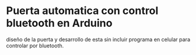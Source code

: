 # Puerta automatica con control bluetooth en Arduino
diseño de la puerta y desarrollo de esta sin incluir programa en celular para controlar por bluetooth.
